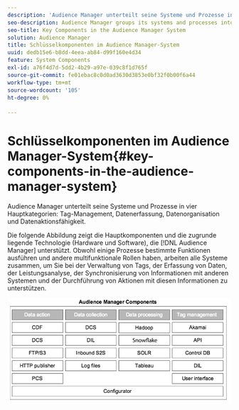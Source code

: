 ```yaml
---
description: 'Audience Manager unterteilt seine Systeme und Prozesse in vier Hauptkategorien: Tag-Management, Datenerfassung, Datenorganisation und Datenaktionsfähigkeit.'
seo-description: Audience Manager groups its systems and processes into four main categories  tag management, data collection, data organization, and data actionability.
seo-title: Key Components in the Audience Manager System
solution: Audience Manager
title: Schlüsselkomponenten im Audience Manager-System
uuid: dedb15e6-b8dd-4eea-ab84-d99f160e4d34
feature: System Components
exl-id: a76f4d7d-5dd2-4b29-a97e-039c8f1d765f
source-git-commit: fe01ebac8c0d0ad3630d3853e0bf32f0b00f6a44
workflow-type: tm+mt
source-wordcount: '105'
ht-degree: 0%

---
```


# Schlüsselkomponenten im Audience Manager-System{#key-components-in-the-audience-manager-system}

Audience Manager unterteilt seine Systeme und Prozesse in vier Hauptkategorien: Tag-Management, Datenerfassung, Datenorganisation und Datenaktionsfähigkeit.

<!-- 

c_compstack.xml

 -->

Die folgende Abbildung zeigt die Hauptkomponenten und die zugrunde liegende Technologie (Hardware und Software), die [!DNL Audience Manager] unterstützt. Obwohl einige Prozesse bestimmte Funktionen ausführen und andere multifunktionale Rollen haben, arbeiten alle Systeme zusammen, um Sie bei der Verwaltung von Tags, der Erfassung von Daten, der Leistungsanalyse, der Synchronisierung von Informationen mit anderen Systemen und der Durchführung von Aktionen mit diesen Informationen zu unterstützen.

![](assets/components.png)
